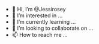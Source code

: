 - 👋 Hi, I’m @Jessirosey
- 👀 I’m interested in ...
- 🌱 I’m currently learning ...
- 💞️ I’m looking to collaborate on ...
- 📫 How to reach me ...

<!---
Jessirosey/Jessirosey is a ✨ special ✨ repository because its `README.md` (this file) appears on your GitHub profile.
You can click the Preview link to take a look at your changes.
--->
